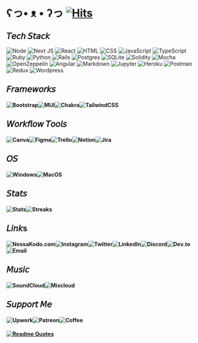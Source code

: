 
# ʕっ• ᴥ • ʔっ [![Hits](https://hits.seeyoufarm.com/api/count/incr/badge.svg?url=https%3A%2F%2Fgithub.com%2Fgjbae1212%2Fhit-counter&count_bg=%23B7178C&title_bg=%23555555&icon=&icon_color=%23E7E7E7&title=hits&edge_flat=false)](https://hits.seeyoufarm.com)

## 𝘛𝘦𝘤𝘩 𝘚𝘵𝘢𝘤𝘬

![Node](https://img.shields.io/badge/Node.js-B7178C?style=for-the-badge&logo=nodedotjs&logoColor=white)
![Next JS](https://img.shields.io/badge/Next-B7178C?style=for-the-badge&logo=next.js&logoColor=white)
![React](https://img.shields.io/badge/react-B7178C?style=for-the-badge&logo=react&logoColor=white)
![HTML](https://img.shields.io/badge/HTML5-B7178C?style=for-the-badge&logo=html5&logoColor=white)
![CSS](https://img.shields.io/badge/CSS3-B7178C?style=for-the-badge&logo=css3&logoColor=white)
![JavaScript](https://img.shields.io/badge/javascript-B7178C?style=for-the-badge&logo=javascript&logoColor=white)
![TypeScript](https://img.shields.io/badge/TypeScript-B7178C?style=for-the-badge&logo=typescript&logoColor=white)
![Ruby](https://img.shields.io/badge/ruby-B7178C?style=for-the-badge&logo=ruby&logoColor=white)
![Python](https://img.shields.io/badge/Python-B7178C?style=for-the-badge&logo=python&logoColor=white)
![Rails](https://img.shields.io/badge/rails-B7178C?style=for-the-badge&logo=ruby-on-rails&logoColor=white)
![Postgres](https://img.shields.io/badge/postgres-B7178C?style=for-the-badge&logo=postgresql&logoColor=white)
![SQLite](https://img.shields.io/badge/sqlite-B7178C?style=for-the-badge&logo=sqlite&logoColor=white)
![Solidity](https://img.shields.io/badge/Solidity-B7178C?style=for-the-badge&logo=solidity&logoColor=white)
![Mocha](https://img.shields.io/badge/Mocha-B7178C?style=for-the-badge&logo=Mocha&logoColor=white)
![OpenZeppelin](https://img.shields.io/badge/OpenZeppelin-B7178C?logo=OpenZeppelin&logoColor=fff&style=for-the-badge)
![Angular](https://img.shields.io/badge/Angular-B7178C?style=for-the-badge&logo=angular&logoColor=white)
![Markdown](https://img.shields.io/badge/markdown-B7178C?style=for-the-badge&logo=markdown&logoColor=white)
![Jupyter](https://img.shields.io/badge/Jupyter-B7178C?&style=for-the-badge&logo=Jupyter&logoColor=white)
![Heroku](https://img.shields.io/badge/heroku-B7178C?style=for-the-badge&logo=heroku&logoColor=white)
![Postman](https://img.shields.io/badge/Postman-B7178C?style=for-the-badge&logo=Postman&logoColor=white)
![Redux](https://img.shields.io/badge/Redux-B7178C?style=for-the-badge&logo=redux&logoColor=white)
![Wordpress](https://img.shields.io/badge/Wordpress-B7178C?style=for-the-badge&logo=wordpress&logoColor=white)


## 𝘍𝘳𝘢𝘮𝘦𝘸𝘰𝘳𝘬𝘴

#### ![Bootstrap](https://img.shields.io/badge/bootstrap-FF69B4?style=for-the-badge&logo=bootstrap&logoColor=white)![MUI](https://img.shields.io/badge/Material%20UI-FF69B4?style=for-the-badge&logo=mui&logoColor=white)![Chakra](https://img.shields.io/badge/Chakra--UI-FF69B4?style=for-the-badge&logo=chakra-ui&logoColor=white)![TailwindCSS](https://img.shields.io/badge/tailwindcss-FF69B4?style=for-the-badge&logo=tailwind-css&logoColor=white)


## 𝘞𝘰𝘳𝘬𝘧𝘭𝘰𝘸 𝘛𝘰𝘰𝘭𝘴

#### ![Canva](https://img.shields.io/badge/Canva-%2300C4CC.svg?&style=for-the-badge&logo=Canva&logoColor=white)![Figma](https://img.shields.io/badge/Figma-F24E1E?style=for-the-badge&logo=figma&logoColor=white)![Trello](https://img.shields.io/badge/Trello-0052CC?style=for-the-badge&logo=trello&logoColor=white)![Notion](https://img.shields.io/badge/Notion-000000?style=for-the-badge&logo=notion&logoColor=white)![Jira](https://img.shields.io/badge/Jira-0052CC?style=for-the-badge&logo=Jira&logoColor=white)

## 𝘖𝘚

#### ![Windows](https://img.shields.io/badge/Windows-0078D6?style=for-the-badge&logo=windows&logoColor=white)![MacOS](https://img.shields.io/badge/mac%20os-000000?style=for-the-badge&logo=apple&logoColor=white)

## 𝘚𝘵𝘢𝘵𝘴

#### ![Stats](https://github-readme-stats.vercel.app/api?username=nessakodo&theme={synthwave})![Streaks](https://github-readme-streak-stats.herokuapp.com/?user=nessakodo&theme={synthwave})

<!-- ![Graph](https://github-readme-activity-graph.cyclic.app/graph?username=nessakodo&theme=minimal)
![Profile](https://github-profile-summary-cards.vercel.app/api/cards/profile-details?username=nessakodo&theme=vue) -->

## 𝘓𝘪𝘯𝘬s

#### ![NessaKodo.com](https://img.shields.io/badge/website-000000?style=for-the-badge&logo=About.me&logoColor=white)![Instagram](https://img.shields.io/badge/Instagram-E4405F?style=for-the-badge&logo=instagram&logoColor=white)![Twitter](https://img.shields.io/badge/Twitter-1DA1F2?style=for-the-badge&logo=twitter&logoColor=white)![LinkedIn](https://img.shields.io/badge/LinkedIn-0077B5?style=for-the-badge&logo=linkedin&logoColor=white)![Discord](https://img.shields.io/badge/Discord-5865F2?style=for-the-badge&logo=discord&logoColor=white)![Dev.to](https://img.shields.io/badge/dev.to-0A0A0A?style=for-the-badge&logo=dev.to&logoColor=white)![Email](https://img.shields.io/badge/Gmail-D14836?style=for-the-badge&logo=gmail&logoColor=white)


## 𝘔𝘶𝘴𝘪𝘤

#### ![SoundCloud](https://img.shields.io/badge/SoundCloud-FF3300?style=for-the-badge&logo=soundcloud&logoColor=white)![Mixcloud](https://img.shields.io/badge/mix%20cloud-5000ff?style=for-the-badge&logo=mixcloud&logoColor=white)


## 𝘚𝘶𝘱𝘱𝘰𝘳𝘵 𝘔𝘦

#### ![Upwork](https://img.shields.io/badge/UpWork-6FDA44?style=for-the-badge&logo=Upwork&logoColor=white)![Patreon](https://img.shields.io/badge/Patreon-F96854?style=for-the-badge&logo=patreon&logoColor=white)![Coffee](https://img.shields.io/badge/Buy_Me_A_Coffee-FFDD00?style=for-the-badge&logo=buy-me-a-coffee&logoColor=black)


####
#### [![Readme Quotes](https://quotes-github-readme.vercel.app/api?type=horizontal&theme=catppuccin_mocha&quote=Don’t+think+you+are,+know+you+are.&author=Morpheus)](https://github.com/piyushsuthar/github-readme-quotes)